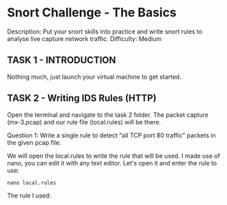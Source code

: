 # Snort Challenge - The Basics
Description: Put your snort skills into practice and write snort rules to analyse live capture network traffic.
Difficulty: Medium

## TASK 1 - INTRODUCTION
Nothing much, just launch your virtual machine to get started.

## TASK 2 - Writing IDS Rules (HTTP)
Open the terminal and navigate to the task 2 folder. The packet capture (mx-3.pcap) and our rule file (local.rules) will be there. 

Question 1: Write a single rule to detect "all TCP port 80 traffic" packets in the given pcap file. 

We will open the local.rules to write the rule that will be used. I made use of nano, you can edit it with any text editor. Let's open it and enter the rule to use:

```shell
nano local.rules
```
The rule I used:

